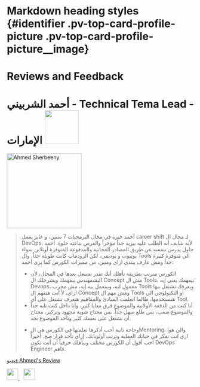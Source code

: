 <style>
.green {
    color: green;
    font-weight:700;
    font-size: 30px;
}
  .pv-top-card-profile-picture .pv-top-card-profile-picture__image {
    width: 100%;
    height: 100%;
    border-radius: 50%;
    border: 4px solid var(--color-background-container);
    background-color: var(--color-background-container);
}
</style>
# Markdown heading styles {#identifier .pv-top-card-profile-picture .pv-top-card-profile-picture__image}

# Reviews and Feedback

 
 # أحمد الشربيني - Technical Tema Lead - الإمارات   <img width="90px" height="90px" src="https://i.ibb.co/KVChR06/1639042753833.jpg" /> 

<img width="200" title="Ahmed Sherbeeny" src="https://media-exp1.licdn.com/dms/image/D4D03AQGdnCwE-IqYVg/profile-displayphoto-shrink_200_200/0/1639042753833?e=1654128000&amp;v=beta&amp;t=sFuhGf067t-XunBiTyQA46buaduILTk2hxrsW3xE6BA" height="200" alt="Ahmed Sherbeeny" id="ember40" class="pv-top-card-profile-picture__image pv-top-card-profile-picture__image--show ember-view">

> أحمد خبرة في مجال البرمجيات 7 سنين، و عايز يعمل career shift لـ مجال ال DevOps، لأنه شايف أنه الطلب عليه بيزيد جداً مؤخراً والفرص بتاعته حلوة. 
> أحمد حاول يدرس بنفسه عن طريق المصادر المجانية والمدفوعة المتوفرة أونلاين سواء يوتيوب و يوديمي، لكن الرودماب كانت طويلة جداً، وال Tools الي متوفرة كثيرة جداً ومش عارف يبتدي ازاي ومنين، من مميزات الكورس كما يرى أحمد:
> - الكورس مترتب بطريقة تأهلك أنك تقدر تشتغل بعدها في المجال، لأن البشمهندس بيفهمك ويشرحلك ال Concept مش ال Tools، بيفهمك يعني إيه Devops، معمول ليه، وبيتعمل بيه إيه، مش مجرب Tools ويعرفك تشتغل بيها ازاي، لأ أنت هتفهم ال Concept ومش مهم ال Tools أو التكنولوجي الي هتستخدمها، طالما اتعلمت المبادئ والمفاهيم هتعرف تشتغل على أي Tool.
> - أنا كنت من الدفعة الأولانية والموضوع فرق معايا كثير، وأنا داخل كنت تايه جداً والموضوع صعب، بس طلع سهل جداً. بس محتاج شوية مجهود وتركيز، محتاج أن تشتغل على نفسك كثير وتأخد الموضوع بجد.
> * وحاجة تانية أحب أذكرها تعلمتها في الكورس هي الMentoring، والي هوا ازي انت تفكر في حياتك العملية وترتب أولوياتك، إزاي تأخد قرار صح. أخيراً أحب أقول أن الكورس مختلف وبيأهلك حرفياً أن أنت تكون DevOps Engineer فاهم.   

[فيديو Ahmed's Review ](https://www.facebook.com/mradwandevops/videos/1025132721459225 "Ahmed's Review")

<a href="https://www.facebook.com/ahmed.b.elsherbeeny">
    <img width="30px" src="https://www.vectorlogo.zone/logos/facebook/facebook-official.svg" />
  </a>&ensp;
   <a href="https://www.linkedin.com/in/ahmed-sherbeeny-a57831a3/">
    <img width="30px" src="https://www.vectorlogo.zone/logos/linkedin/linkedin-icon.svg" />
  </a>
